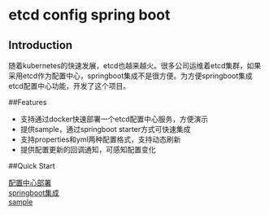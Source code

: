 # etcd config spring boot
## Introduction
随着kubernetes的快速发展，etcd也越来越火。很多公司运维着etcd集群，如果采用etcd作为配置中心，springboot集成不是很方便。为方便springboot集成etcd配置中心功能，开发了这个项目。

##Features
* 支持通过docker快速部署一个etcd配置中心服务，方便演示
* 提供sample，通过springboot starter方式可快速集成
* 支持properties和yml两种配置格式，支持动态刷新
* 提供配置更新的回调通知，可感知配置变化

##Quick Start

[配置中心部署](etcd-config-server.md) <br>
[springboot集成](etcd-config-starter.md)<br>
[sample](etcd-config-spring-boot-sample)<br>